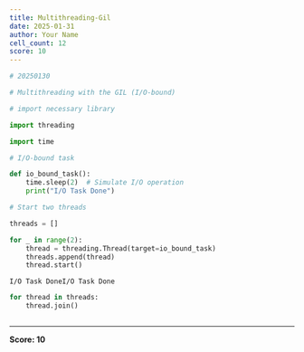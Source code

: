 ```yaml
---
title: Multithreading-Gil
date: 2025-01-31
author: Your Name
cell_count: 12
score: 10
---
```


```python
# 20250130
```


```python
# Multithreading with the GIL (I/O-bound)
```


```python
# import necessary library
```


```python
import threading
```


```python
import time
```


```python
# I/O-bound task
```


```python
def io_bound_task():
    time.sleep(2)  # Simulate I/O operation
    print("I/O Task Done")
```


```python
# Start two threads
```


```python
threads = []
```


```python
for _ in range(2):
    thread = threading.Thread(target=io_bound_task)
    threads.append(thread)
    thread.start()
```

    I/O Task DoneI/O Task Done
    



```python
for thread in threads:
    thread.join()
```


```python

```


---
**Score: 10**
